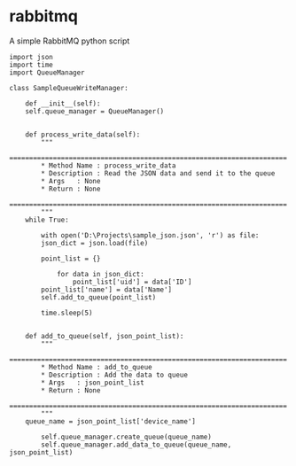 # rabbitmq
A simple RabbitMQ python script


	import json
	import time
	import QueueManager

	class SampleQueueWriteManager:

	    def __init__(self):
		self.queue_manager = QueueManager()


	    def process_write_data(self):
			"""
			======================================================================
			* Method Name : process_write_data
			* Description : Read the JSON data and send it to the queue
			* Args   : None
			* Return : None
			======================================================================
			"""
		while True:

		    with open('D:\Projects\sample_json.json', 'r') as file:
			json_dict = json.load(file)

		    point_list = {}

				for data in json_dict:
				    point_list['uid'] = data['ID']
			point_list['name'] = data['Name']
			self.add_to_queue(point_list)

		    time.sleep(5)


	    def add_to_queue(self, json_point_list):
			"""
			======================================================================
			* Method Name : add_to_queue
			* Description : Add the data to queue
			* Args   : json_point_list
			* Return : None
			======================================================================
			"""
		queue_name = json_point_list['device_name']

			self.queue_manager.create_queue(queue_name)
			self.queue_manager.add_data_to_queue(queue_name, json_point_list)
